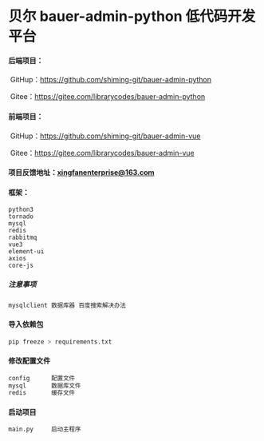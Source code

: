 #  贝尔 bauer-admin-python 低代码开发平台

#### 后端项目：

​	GitHup：https://github.com/shiming-git/bauer-admin-python

​	Gitee：https://gitee.com/librarycodes/bauer-admin-python

#### 前端项目：

​	GitHup：https://github.com/shiming-git/bauer-admin-vue

​	Gitee：https://gitee.com/librarycodes/bauer-admin-vue



#### 项目反馈地址：xingfanenterprise@163.com



#### 框架：

```
python3
tornado
mysql
redis
rabbitmq
vue3 
element-ui
axios
core-js
```



##### 注意事项

```
mysqlclient 数据库器 百度搜索解决办法
```



#### 导入依赖包

```python
pip freeze > requirements.txt
```



#### 修改配置文件

```python
config      配置文件
mysql       数据库文件
redis       缓存文件
```



#### 启动项目

```python
main.py     启动主程序
```



